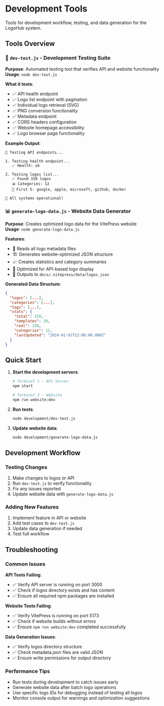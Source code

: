# Development Tools

Tools for development workflow, testing, and data generation for the LogoHub system.

## Tools Overview

### 🧪 `dev-test.js` - Development Testing Suite
**Purpose**: Automated testing tool that verifies API and website functionality  
**Usage**: `node dev-test.js`

**What it tests**:
- ✅ API health endpoint
- ✅ Logo list endpoint with pagination
- ✅ Individual logo retrieval (SVG)
- ✅ PNG conversion functionality
- ✅ Metadata endpoint
- ✅ CORS headers configuration
- ✅ Website homepage accessibility
- ✅ Logo browser page functionality

**Example Output**:
```
🧪 Testing API endpoints...

1. Testing health endpoint...
   ✅ Health: ok

2. Testing logos list...
   ✅ Found 150 logos
   📊 Categories: 12
   🎯 First 5: google, apple, microsoft, github, docker

🎉 All systems operational!
```

### 📊 `generate-logo-data.js` - Website Data Generator
**Purpose**: Creates optimized logo data for the VitePress website  
**Usage**: `node generate-logo-data.js`

**Features**:
- 📖 Reads all logo metadata files
- 🏗️ Generates website-optimized JSON structure
- 📈 Creates statistics and category summaries
- 🚀 Optimized for API-based logo display
- 💾 Outputs to `docs/.vitepress/data/logos.json`

**Generated Data Structure**:
```json
{
  "logos": [...],
  "categories": [...],
  "tags": [...],
  "stats": {
    "total": 150,
    "templates": 20,
    "real": 130,
    "categories": 12,
    "lastUpdated": "2024-01-01T12:00:00.000Z"
  }
}
```

## Quick Start

1. **Start the development servers**:
   ```bash
   # Terminal 1 - API Server
   npm start
   
   # Terminal 2 - Website
   npm run website:dev
   ```

2. **Run tests**:
   ```bash
   node development/dev-test.js
   ```

3. **Update website data**:
   ```bash
   node development/generate-logo-data.js
   ```

## Development Workflow

### Testing Changes
1. Make changes to logos or API
2. Run `dev-test.js` to verify functionality
3. Fix any issues reported
4. Update website data with `generate-logo-data.js`

### Adding New Features
1. Implement feature in API or website
2. Add test cases to `dev-test.js`
3. Update data generation if needed
4. Test full workflow

## Troubleshooting

### Common Issues

**API Tests Failing**:
- ✅ Verify API server is running on port 3000
- ✅ Check if logos directory exists and has content
- ✅ Ensure all required npm packages are installed

**Website Tests Failing**:
- ✅ Verify VitePress is running on port 5173
- ✅ Check if website builds without errors
- ✅ Ensure `npm run website:dev` completed successfully

**Data Generation Issues**:
- ✅ Verify logos directory structure
- ✅ Check metadata.json files are valid JSON
- ✅ Ensure write permissions for output directory

### Performance Tips
- Run tests during development to catch issues early
- Generate website data after batch logo operations
- Use specific logo IDs for debugging instead of testing all logos
- Monitor console output for warnings and optimization suggestions 